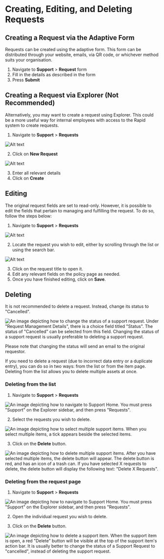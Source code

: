 # Creating, Editing, and Deleting Requests

## Creating a Request via the Adaptive Form
Requests can be created using the adaptive form. This form can be distributed through your website, emails, via QR code, or whichever method suits your organisation.
1.	Navigate to **Support** > **Request** form
2.	Fill in the details as described in the form
3.	Press **Submit**

## Creating a Request via Explorer (Not Recommended)
Alternatively, you may want to create a request using Explorer. This could be a more useful way for internal employees with access to the Rapid system to create requests. 
1.	Navigate to **Support** > **Requests**

![Alt text](Navigating_to_support.png)

2.	Click on **New Request**

![Alt text](<New Request.png>)

3.	Enter all relevant details
4.	Click on **Create**

## Editing
The original request fields are set to read-only. However, it is possible to edit the fields that pertain to managing and fulfilling the request. To do so, follow the steps below:
1.	Navigate to **Support** > **Requests**

![Alt text](Navigating_to_support.png)

2.	Locate the request you wish to edit, either by scrolling through the list or using the search bar.

![Alt text](<Find Request.png>)

3.	Click on the request title to open it.
4.	Edit any relevant fields on the policy page as needed.
5.	Once you have finished editing, click on **Save**.

## Deleting
It is not recommended to delete a request. Instead, change its status to "Cancelled".

![An image depicting how to change the status of a support request. Under "Request Management Details", there is a choice field titled "Status". The status of "Cancelled" can be selected from this field. Changing the status of a support request is usually preferable to deleting a support request.](changing_status_support_request.png)

Please note that changing the status will send an email to the original requestor.

If you need to delete a request (due to incorrect data entry or a duplicate entry), you can do so in two ways: from the list or from the item page. Deleting from the list allows you to delete multiple assets at once.

### Deleting from the list
1.	Navigate to **Support** > **Requests**

![An image depicting how to navigate to Support Home. You must press "Support" on the Explorer sidebar, and then press "Requests".](Navigating_to_support.png)

2.	Select the requests you wish to delete.

![An image depicting how to select multiple support items. When you select multiple items, a tick appears beside the selected items.](select_multiple_support_items.png)

3.	Click on the **Delete** button.

![An image depicting how to delete multiple support items. After you have selected multiple items, the delete button will appear. The delete button is red, and has an icon of a trash can. If you have selected X requests to delete, the delete button will display the following text: "Delete X Requests".](delete_multiple_support_items.png)

### Deleting from the request page
1.	Navigate to **Support** > **Requests**

![An image depicting how to navigate to Support Home. You must press "Support" on the Explorer sidebar, and then press "Requests".](Navigating_to_support.png)

2.	Open the individual request you wish to delete.

3.	Click on the **Delete** button.

![An image depicting how to delete a support item. When the support item is open, a red "Delete" button will be visible at the top of the support item's action bar. It is usually better to change the status of a Support Request to "cancelled", instead of deleting the support request.](delete_single_support_request.png)